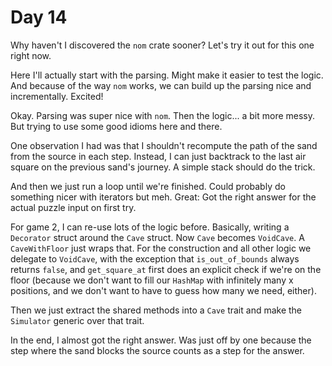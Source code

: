 # Day 14
Why haven't I discovered the `nom` crate sooner? Let's try it out for this one right now.

Here I'll actually start with the parsing. Might make it easier to test the logic. And 
because of the way `nom` works, we can build up the parsing nice and incrementally. Excited!

Okay. Parsing was super nice with `nom`. Then the logic... a bit more messy. But trying to use 
some good idioms here and there.

One observation I had was that I shouldn't recompute the path of the sand from the source in each step. 
Instead, I can just backtrack to the last air square on the previous sand's journey. A simple stack should 
do the trick.

And then we just run a loop until we're finished. Could probably do something nicer with iterators but meh.
Great: Got the right answer for the actual puzzle input on first try.

For game 2, I can re-use lots of the logic before. Basically, writing a `Decorator` struct around the `Cave` 
struct. Now `Cave` becomes `VoidCave`. A `CaveWithFloor` just wraps that. For the construction and all 
other logic we delegate to `VoidCave`, with the exception that `is_out_of_bounds` always returns `false`, 
and `get_square_at` first does an explicit check if we're on the floor (because we don't want to fill our 
`HashMap` with infinitely many x positions, and we don't want to have to guess how many we need, either).

Then we just extract the shared methods into a `Cave` trait and make the `Simulator` generic over that trait.

In the end, I almost got the right answer. Was just off by one because the step where the sand blocks the source 
counts as a step for the answer.